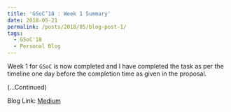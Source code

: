 ```yaml
---
title: 'GSoC’18 : Week 1 Summary'
date: 2018-05-21
permalink: /posts/2018/05/blog-post-1/
tags:
  - GSoC'18
  - Personal Blog
---
```


Week 1 for `GSoC` is now completed and I have completed the task as per the timeline one day before the completion time as given in the proposal.

(...Continued)

Blog Link:  [Medium](https://medium.com/gsoc-proposal-final-submission/gsoc18-week-1-summary-90e10842727f)
